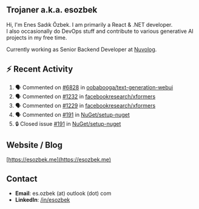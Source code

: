 ##  Trojaner a.k.a. esozbek
Hi, I'm Enes Sadık Özbek. I am primarily a React & .NET developer.  
I also occasionally do DevOps stuff and contribute to various generative AI projects in my free time.

Currently working as Senior Backend Developer at [Nuvolog](https://nuvolog.com/).

## :zap: Recent Activity

<!--START_SECTION:activity-->
1. 🗣 Commented on [#6828](https://github.com/oobabooga/text-generation-webui/issues/6828#issuecomment-2783978548) in [oobabooga/text-generation-webui](https://github.com/oobabooga/text-generation-webui)
2. 🗣 Commented on [#1232](https://github.com/facebookresearch/xformers/pull/1232#issuecomment-2727618993) in [facebookresearch/xformers](https://github.com/facebookresearch/xformers)
3. 🗣 Commented on [#1229](https://github.com/facebookresearch/xformers/issues/1229#issuecomment-2726070607) in [facebookresearch/xformers](https://github.com/facebookresearch/xformers)
4. 🗣 Commented on [#191](https://github.com/NuGet/setup-nuget/issues/191#issuecomment-2710862424) in [NuGet/setup-nuget](https://github.com/NuGet/setup-nuget)
5. 🔒 Closed issue [#191](https://github.com/NuGet/setup-nuget/issues/191) in [NuGet/setup-nuget](https://github.com/NuGet/setup-nuget)
<!--END_SECTION:activity-->

## Website / Blog
[https://esozbek.me](https://esozbek.me)

## Contact
- **Email**: es.ozbek (at) outlook (dot) com
- **LinkedIn**: [/in/esozbek](https://linkedin.com/in/esozbek)
